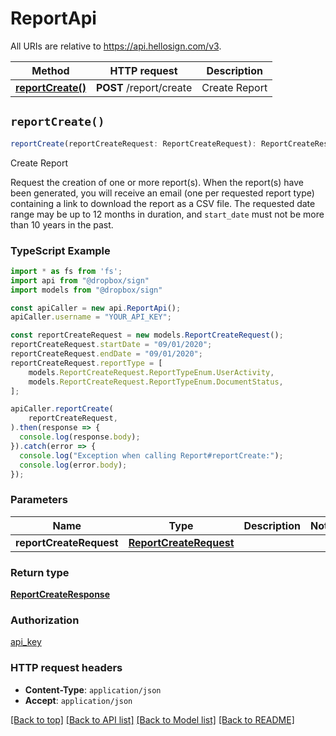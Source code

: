# ReportApi

All URIs are relative to https://api.hellosign.com/v3.

| Method | HTTP request | Description |
| ------------- | ------------- | ------------- |
| [**reportCreate()**](ReportApi.md#reportCreate) | **POST** /report/create | Create Report |


## `reportCreate()`

```typescript
reportCreate(reportCreateRequest: ReportCreateRequest): ReportCreateResponse
```

Create Report

Request the creation of one or more report(s).  When the report(s) have been generated, you will receive an email (one per requested report type) containing a link to download the report as a CSV file. The requested date range may be up to 12 months in duration, and `start_date` must not be more than 10 years in the past.

### TypeScript Example

```typescript
import * as fs from 'fs';
import api from "@dropbox/sign"
import models from "@dropbox/sign"

const apiCaller = new api.ReportApi();
apiCaller.username = "YOUR_API_KEY";

const reportCreateRequest = new models.ReportCreateRequest();
reportCreateRequest.startDate = "09/01/2020";
reportCreateRequest.endDate = "09/01/2020";
reportCreateRequest.reportType = [
    models.ReportCreateRequest.ReportTypeEnum.UserActivity,
    models.ReportCreateRequest.ReportTypeEnum.DocumentStatus,
];

apiCaller.reportCreate(
    reportCreateRequest,
).then(response => {
  console.log(response.body);
}).catch(error => {
  console.log("Exception when calling Report#reportCreate:");
  console.log(error.body);
});

```

### Parameters

|Name | Type | Description  | Notes |
| ------------- | ------------- | ------------- | ------------- |
| **reportCreateRequest** | [**ReportCreateRequest**](../model/ReportCreateRequest.md)|  | |

### Return type

[**ReportCreateResponse**](../model/ReportCreateResponse.md)

### Authorization

[api_key](../../README.md#api_key)

### HTTP request headers

- **Content-Type**: `application/json`
- **Accept**: `application/json`

[[Back to top]](#) [[Back to API list]](../../README.md#endpoints)
[[Back to Model list]](../../README.md#models)
[[Back to README]](../../README.md)
